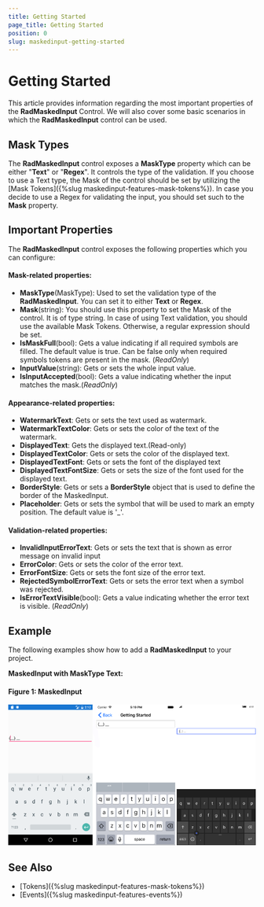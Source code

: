 ```yaml
---
title: Getting Started
page_title: Getting Started
position: 0
slug: maskedinput-getting-started
---
```


#  Getting Started

This article provides information regarding the most important properties of the **RadMaskedInput** Control. We will also cover some basic scenarios in which the **RadMaskedInput** control can be used. 

## Mask Types

The **RadMaskedInput** control exposes a **MaskType** property which can be either "**Text**" or "**Regex**". It controls the type of the validation. If you choose to use a Text type, the Mask of the control should be set by utilizing the [Mask Tokens]({%slug maskedinput-features-mask-tokens%}). In case you decide to use a Regex for validating the input, you should set such to the **Mask** property. 

## Important Properties

The **RadMaskedInput** control exposes the following properties which you can configure:

#### Mask-related properties:

* **MaskType**(MaskType): Used to set the validation type of the **RadMaskedInput**. You can set it to either **Text** or **Regex**.
* **Mask**(string): You should use this property to set the Mask of the control. It is of type string. In case of using Text validation, you should use the available Mask Tokens. Otherwise, a regular expression should be set.
* **IsMaskFull**(bool): Gets a value indicating if all required symbols are filled. The default value is true. Can be false only when required symbols tokens are present in the mask. (*ReadOnly*)
* **InputValue**(string): Gets or sets the whole input value.
* **IsInputAccepted**(bool): Gets a value indicating whether the input matches the mask.(*ReadOnly*)

#### Appearance-related properties: 

* **WatermarkText**: Gets or sets the text used as watermark.
* **WatermarkTextColor**: Gets or sets the color of the text of the watermark.
* **DisplayedText**: Gets the displayed text.(Read-only) 
* **DisplayedTextColor**: Gets or sets the color of the displayed text.
* **DisplayedTextFont**: Gets or sets the font of the displayed text
* **DisplayedTextFontSize**: Gets or sets the size of the font used for the displayed text.
* **BorderStyle**: Gets or sets a **BorderStyle** object that is used to define the border of the MaskedInput.
* **Placeholder**: Gets or sets the symbol that will be used to mark an empty position. The default value is '_'.

#### Validation-related properties: 

* **InvalidInputErrorText**: Gets or sets the text that is shown as error message on invalid input
* **ErrorColor**: Gets or sets the color of the error text.
* **ErrorFontSize**: Gets or sets the font size of the error text.
* **RejectedSymbolErrorText**:  Gets or sets the error text when a symbol was rejected.
* **IsErrorTextVisible**(bool): Gets a value indicating whether the error text is visible. (*ReadOnly*)

## Example

The following examples show how to add a **RadMaskedInput** to your project. 

**MaskedInput with MaskType Text:**
<snippet id='maskedinput-gettingstarted-text-xaml'/>

#### **Figure 1: MaskedInput**
![Getting started](../images/maskedinput_gettingstarted.png)

## See Also

* [Tokens]({%slug maskedinput-features-mask-tokens%})
* [Events]({%slug maskedinput-features-events%})
